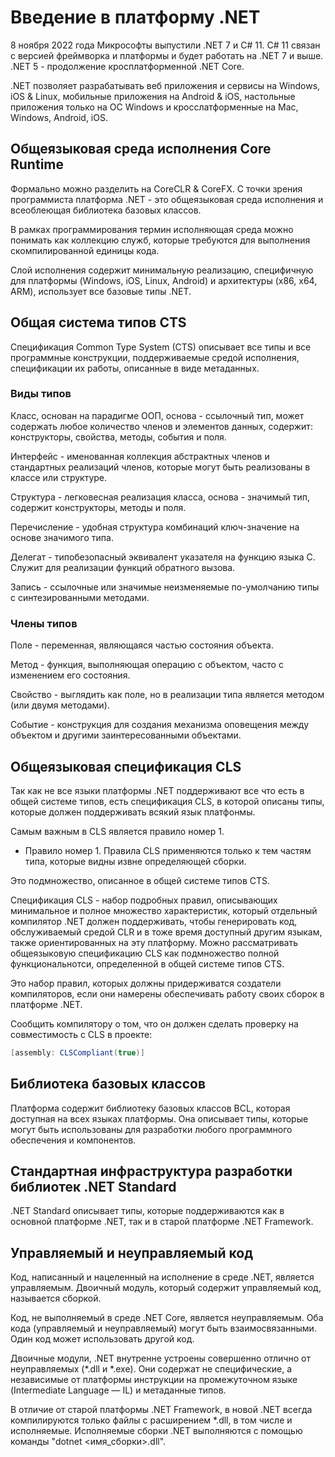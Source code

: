 # Введение в платформу .NET

8 ноября 2022 года Микрософты выпустили .NET 7 и C# 11. C# 11 связан с версией фреймворка и платформы и будет работать на .NET 7 и выше. .NET 5 - продолжение кросплатформенной .NET Core.

.NET позволяет разрабатывать веб приложения и сервисы на Windows, iOS & Linux, мобильные приложения на Android & iOS, настольные приложения только на ОС Windows и кросслатформенные на Mac, Windows, Android, iOS.

## Общеязыковая среда исполнения Core Runtime

Формально можно разделить на CoreCLR & CoreFX. С точки зрения программиста платформа .NET - это общеязыковая среда исполнения и всеоблеющая библиотека базовых классов. 

В рамках программирования термин исполняющая среда можно понимать как коллекцию служб, которые требуются для выполнения скомпилированной единицы кода.

Слой исполнения содержит минимальную реализацию, специфичную для платформы (Windows, iOS, Linux, Android) и архитектуры (x86, x64, ARM), использует все базовые типы .NET.

## Общая система типов CTS

Спецификация Common Type System (CTS) описывает все типы и все программные конструкции, поддерживаемые средой исполнения, спецификации их работы, описанные в виде метаданных.

### Виды типов

Класс, основан на парадигме ООП, основа - ссылочный тип, может содержать любое количество членов и элементов данных, содержит: конструкторы, свойства, методы, события и поля.

Интерфейс - именованная коллекция абстрактных членов и стандартных реализаций членов, которые могут быть реализованы в классе или структуре.

Структура - легковесная реализация класса, основа - значимый тип, содержит конструкторы, методы и поля.

Перечисление - удобная структура комбинаций ключ-значение на основе значимого типа.

Делегат - типобезопасный эквивалент указателя на функцию языка С. Служит для реализации функций обратного вызова.

Запись - ссылочные или значимые неизменяемые по-умолчанию типы с синтезированными методами.

### Члены типов

Поле - переменная, являющаяся частью состояния объекта.

Метод - функция, выполняющая операцию с объектом, часто с изменением его состояния.

Свойство - выглядить как поле, но в реализации типа является методом (или двумя методами).

Событие - конструкция для создания механизма оповещения между объектом и другими заинтересованными объектами.

## Общеязыковая спецификация CLS

Так как не все языки платформы .NET поддерживают все что есть в общей системе типов, есть спецификация CLS, в которой описаны типы, которые должен поддерживать всякий язык платфонмы. 

Самым важным в CLS является правило номер 1.

- Правило номер 1. Правила CLS применяются только к тем частям типа, которые видны извне определяющей сборки.

Это подмножество, описанное в общей системе типов CTS.

Спецификация CLS - набор подробных правил, описывающих минимальное и полное множество характеристик, который отдельный компилятор .NET должен поддерживать, чтобы генерировать код, обслуживаемый средой CLR и в тоже время доступный другим языкам, также ориентированных на эту платформу. Можно рассматривать общеязыковую спецификацию CLS как подмножество полной функциональнотси, определенной в общей системе типов CTS.

Это набор правил, которых должны придерживатся создатели компиляторов, если они намерены обеспечивать работу своих сборок в платформе .NET. 

Сообщить компилятору о том, что он должен сделать проверку на совместимость с CLS в проекте:

```csharp
[assembly: CLSCompliant(true)]
```

## Библиотека базовых классов

Платформа содержит библиотеку базовых классов BCL, которая доступная на всех языках платформы. Она описывает типы, которые могут быть использованы для разработки любого программного обеспечения и компонентов.

## Стандартная инфраструктура разработки библиотек .NET Standard

.NET Standard описывает типы, которые поддерживаются как в основной платформе .NET, так и в старой платформе .NET Framework. 

## Управляемый и неуправляемый код

Код, написанный и нацеленный на исполнение в среде .NET, является управляемым. Двоичный модуль, который содержит управляемый код, называется сборкой.

Код, не выполняемый в среде .NET Core, является неуправляемым. Оба кода (управляемый и неуправляемый) могут быть взаимосвязанными. Один код может использовать другой код.

Двоичные модули, .NET внутренне устроены совершенно отлично от неуправляемых (*.dll и *.exe). Они содержат не специфические, а независимые от платформы инструкции на промежуточном языке (Intermediate Language — IL) и метаданные типов. 

В отличие от старой платформы .NET Framework, в новой .NET всегда компилируются только файлы с расширением *.dll, в том числе и исполняемые. Исполняемые сборки .NET выполняются с помощью команды "dotnet <имя_сборки>.dll".






